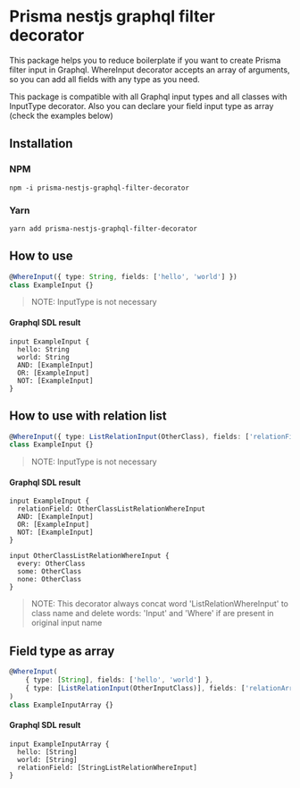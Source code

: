 # Prisma nestjs graphql filter decorator

This package helps you to reduce boilerplate if you want to create Prisma filter input in Graphql. WhereInput decorator accepts an array of arguments, so you can add all fields with any type as you need.

This package is compatible with all Graphql input types and all classes with InputType decorator. Also you can declare your field input type as array (check the examples below)

## Installation

### NPM

```
npm -i prisma-nestjs-graphql-filter-decorator
```

### Yarn

```
yarn add prisma-nestjs-graphql-filter-decorator
```

## How to use

```typescript
@WhereInput({ type: String, fields: ['hello', 'world'] })
class ExampleInput {}
```

> NOTE: InputType is not necessary

#### Graphql SDL result

```
input ExampleInput {
  hello: String
  world: String
  AND: [ExampleInput]
  OR: [ExampleInput]
  NOT: [ExampleInput]
}
```

## How to use with relation list

```typescript
@WhereInput({ type: ListRelationInput(OtherClass), fields: ['relationField'] })
class ExampleInput {}
```

> NOTE: InputType is not necessary

#### Graphql SDL result

```
input ExampleInput {
  relationField: OtherClassListRelationWhereInput
  AND: [ExampleInput]
  OR: [ExampleInput]
  NOT: [ExampleInput]
}

input OtherClassListRelationWhereInput {
  every: OtherClass
  some: OtherClass
  none: OtherClass
}
```

> NOTE: This decorator always concat word 'ListRelationWhereInput' to class name and delete words: 'Input' and 'Where' if are present in original input name

## Field type as array

```typescript
@WhereInput(
	{ type: [String], fields: ['hello', 'world'] },
	{ type: [ListRelationInput(OtherInputClass)], fields: ['relationArray'] }
)
class ExampleInputArray {}
```

#### Graphql SDL result

```
input ExampleInputArray {
  hello: [String]
  world: [String]
  relationField: [StringListRelationWhereInput]
}
```
